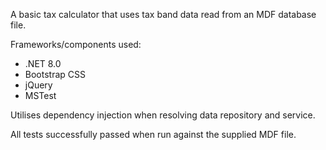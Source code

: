 A basic tax calculator that uses tax band data read from an MDF database file.

Frameworks/components used:

- .NET 8.0
- Bootstrap CSS
- jQuery
- MSTest

Utilises dependency injection when resolving data repository and service.

All tests successfully passed when run against the supplied MDF file.
